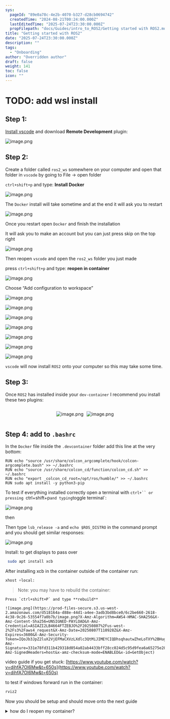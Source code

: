 ```yaml
---
sys:
  pageId: "89e0a78c-4e2b-4070-b327-d28cb0694742"
  createdTime: "2024-08-21T00:24:00.000Z"
  lastEditedTime: "2025-07-24T23:30:00.000Z"
  propFilepath: "docs/Guides/intro_to_ROS2/Getting started with ROS2.md"
title: "Getting started with ROS2"
date: "2025-07-24T23:30:00.000Z"
description: ""
tags:
  - "Onboarding"
author: "Overridden author"
draft: false
weight: 141
toc: false
icon: ""
---
```


# TODO: add wsl install

## Step 1:

[Install vscode](https://code.visualstudio.com/download) and download **Remote Development** plugin:

![image.png](https://prod-files-secure.s3.us-west-2.amazonaws.com/d518164a-d88e-44d1-a4ee-3adb3bd8bce0/efb52993-1881-4a40-b95e-6f020334f022/image.png?X-Amz-Algorithm=AWS4-HMAC-SHA256&X-Amz-Content-Sha256=UNSIGNED-PAYLOAD&X-Amz-Credential=ASIAZI2LB466W4VSIX7K%2F20250807%2Fus-west-2%2Fs3%2Faws4_request&X-Amz-Date=20250807T110922Z&X-Amz-Expires=3600&X-Amz-Security-Token=IQoJb3JpZ2luX2VjEFMaCXVzLXdlc3QtMiJGMEQCIGi9VfPIXWMkP%2Fh63NYBvxieOgldNgV5zqToCmsh0wIQAiBttdqao03evUuG2YAD6dsS5f5J9%2FktK4P74Nhq2kuSzCqIBAiM%2F%2F%2F%2F%2F%2F%2F%2F%2F%2F8BEAAaDDYzNzQyMzE4MzgwNSIMGJN8akbzee3SzoXiKtwD7oOkRikqa8LXz7wukb6GyLkNiFMZMU%2FjR8pFKJ9f8b0x6QMjHCrz2jiN%2Bx4LFdFNaVhLui3HyWMSNjjrfWSFWY1yYFoGn5Po4Ivf4VJPy3P4jYbmtdY8hkctL777skXQ67Fi6Olbc668vcOXuxN0qTiFO7H76QvP7vRu2YqBBv%2FXwBF0CIz%2FkY8yIsejxoVOLTtSXKPjUd6KXpfeS4JokwgnXil%2BB%2FlZKNa5671ocAgpatW%2Fnt11Vilyb82upyrxyW6tDQ1LM7rfKKqgQnbirMFB7XWbaA4Aq1BNjHX5EoCFHoKltEEh0apXJnLQuamWYCKJ46vTsi7%2BUsnuLDV62cL00sSL%2Fp0bTYg02s%2FC857jT6HcdcplnIF5l4nZJR6CM2XVf%2FuDObTSYcuAr%2BjRyKoJ1p%2BVqwUddZsbK3iv3KosXX5VDa3Uyxdy03jKOawJmimvyfk3h%2BrYRwb8tRYVCXk4IWD49zfCqFXq7SgjhzmR90HAkfPQIn5ORyVmWpooG2NkScgOg3Yb0zAlYiaRfZtSojEYfmsv3U1IgKLZa%2FYQfNw6rMz9AJNNM6jfj%2FVYwo9MsCtuD1z9GHAvqdy%2FAfsluHuQn9KaRDFdmm6h9nUbqcMn6%2BEyxX3%2BAIsw%2FYfSxAY6pgFZ12zkrfVCbU5DTFRkZOFiE%2BGoSOEoR8d96l1vuOFQa5TAChI0LJ0XTlIpTvxgmxarMWOpc6mdgAJJixgMIXAbpaXY1MYe%2BBo1kYD3HBMm35qTbfuhMzxWFrgn%2Ft3AFEsxkFX%2BGdgT5tOpkqST48jvHuOXm%2Bxb2jql6wGCUY8kMbu7RopAEuRVLKs5yUFqDyOKFZDTleR0JvJi5USdBePJhl5%2B%2Fkrf&X-Amz-Signature=9e210a3e35273524a73a0ad4761c6fc5816ee61d6eb8c83b47d471abc49aaf5b&X-Amz-SignedHeaders=host&x-amz-checksum-mode=ENABLED&x-id=GetObject)

## Step 2:

Create a folder called `ros2_ws` somewhere on your computer and open that folder in `vscode` by going to File → open folder 

`ctrl+shift+p` and type: **Install Docker**

![image.png](https://prod-files-secure.s3.us-west-2.amazonaws.com/d518164a-d88e-44d1-a4ee-3adb3bd8bce0/2269dc0e-1cd5-47ff-bceb-c04ad9b2eab0/image.png?X-Amz-Algorithm=AWS4-HMAC-SHA256&X-Amz-Content-Sha256=UNSIGNED-PAYLOAD&X-Amz-Credential=ASIAZI2LB466W4VSIX7K%2F20250807%2Fus-west-2%2Fs3%2Faws4_request&X-Amz-Date=20250807T110922Z&X-Amz-Expires=3600&X-Amz-Security-Token=IQoJb3JpZ2luX2VjEFMaCXVzLXdlc3QtMiJGMEQCIGi9VfPIXWMkP%2Fh63NYBvxieOgldNgV5zqToCmsh0wIQAiBttdqao03evUuG2YAD6dsS5f5J9%2FktK4P74Nhq2kuSzCqIBAiM%2F%2F%2F%2F%2F%2F%2F%2F%2F%2F8BEAAaDDYzNzQyMzE4MzgwNSIMGJN8akbzee3SzoXiKtwD7oOkRikqa8LXz7wukb6GyLkNiFMZMU%2FjR8pFKJ9f8b0x6QMjHCrz2jiN%2Bx4LFdFNaVhLui3HyWMSNjjrfWSFWY1yYFoGn5Po4Ivf4VJPy3P4jYbmtdY8hkctL777skXQ67Fi6Olbc668vcOXuxN0qTiFO7H76QvP7vRu2YqBBv%2FXwBF0CIz%2FkY8yIsejxoVOLTtSXKPjUd6KXpfeS4JokwgnXil%2BB%2FlZKNa5671ocAgpatW%2Fnt11Vilyb82upyrxyW6tDQ1LM7rfKKqgQnbirMFB7XWbaA4Aq1BNjHX5EoCFHoKltEEh0apXJnLQuamWYCKJ46vTsi7%2BUsnuLDV62cL00sSL%2Fp0bTYg02s%2FC857jT6HcdcplnIF5l4nZJR6CM2XVf%2FuDObTSYcuAr%2BjRyKoJ1p%2BVqwUddZsbK3iv3KosXX5VDa3Uyxdy03jKOawJmimvyfk3h%2BrYRwb8tRYVCXk4IWD49zfCqFXq7SgjhzmR90HAkfPQIn5ORyVmWpooG2NkScgOg3Yb0zAlYiaRfZtSojEYfmsv3U1IgKLZa%2FYQfNw6rMz9AJNNM6jfj%2FVYwo9MsCtuD1z9GHAvqdy%2FAfsluHuQn9KaRDFdmm6h9nUbqcMn6%2BEyxX3%2BAIsw%2FYfSxAY6pgFZ12zkrfVCbU5DTFRkZOFiE%2BGoSOEoR8d96l1vuOFQa5TAChI0LJ0XTlIpTvxgmxarMWOpc6mdgAJJixgMIXAbpaXY1MYe%2BBo1kYD3HBMm35qTbfuhMzxWFrgn%2Ft3AFEsxkFX%2BGdgT5tOpkqST48jvHuOXm%2Bxb2jql6wGCUY8kMbu7RopAEuRVLKs5yUFqDyOKFZDTleR0JvJi5USdBePJhl5%2B%2Fkrf&X-Amz-Signature=af3a4be0a037194cec1f6321bd4fff2da61ca6bf32c16439e6057a9a1e8183f5&X-Amz-SignedHeaders=host&x-amz-checksum-mode=ENABLED&x-id=GetObject)

The `Docker` install will take sometime and at the end it will ask you to restart

![image.png](https://prod-files-secure.s3.us-west-2.amazonaws.com/d518164a-d88e-44d1-a4ee-3adb3bd8bce0/ed233f78-be33-4b1f-b89c-9c346c0e961e/image.png?X-Amz-Algorithm=AWS4-HMAC-SHA256&X-Amz-Content-Sha256=UNSIGNED-PAYLOAD&X-Amz-Credential=ASIAZI2LB466W4VSIX7K%2F20250807%2Fus-west-2%2Fs3%2Faws4_request&X-Amz-Date=20250807T110922Z&X-Amz-Expires=3600&X-Amz-Security-Token=IQoJb3JpZ2luX2VjEFMaCXVzLXdlc3QtMiJGMEQCIGi9VfPIXWMkP%2Fh63NYBvxieOgldNgV5zqToCmsh0wIQAiBttdqao03evUuG2YAD6dsS5f5J9%2FktK4P74Nhq2kuSzCqIBAiM%2F%2F%2F%2F%2F%2F%2F%2F%2F%2F8BEAAaDDYzNzQyMzE4MzgwNSIMGJN8akbzee3SzoXiKtwD7oOkRikqa8LXz7wukb6GyLkNiFMZMU%2FjR8pFKJ9f8b0x6QMjHCrz2jiN%2Bx4LFdFNaVhLui3HyWMSNjjrfWSFWY1yYFoGn5Po4Ivf4VJPy3P4jYbmtdY8hkctL777skXQ67Fi6Olbc668vcOXuxN0qTiFO7H76QvP7vRu2YqBBv%2FXwBF0CIz%2FkY8yIsejxoVOLTtSXKPjUd6KXpfeS4JokwgnXil%2BB%2FlZKNa5671ocAgpatW%2Fnt11Vilyb82upyrxyW6tDQ1LM7rfKKqgQnbirMFB7XWbaA4Aq1BNjHX5EoCFHoKltEEh0apXJnLQuamWYCKJ46vTsi7%2BUsnuLDV62cL00sSL%2Fp0bTYg02s%2FC857jT6HcdcplnIF5l4nZJR6CM2XVf%2FuDObTSYcuAr%2BjRyKoJ1p%2BVqwUddZsbK3iv3KosXX5VDa3Uyxdy03jKOawJmimvyfk3h%2BrYRwb8tRYVCXk4IWD49zfCqFXq7SgjhzmR90HAkfPQIn5ORyVmWpooG2NkScgOg3Yb0zAlYiaRfZtSojEYfmsv3U1IgKLZa%2FYQfNw6rMz9AJNNM6jfj%2FVYwo9MsCtuD1z9GHAvqdy%2FAfsluHuQn9KaRDFdmm6h9nUbqcMn6%2BEyxX3%2BAIsw%2FYfSxAY6pgFZ12zkrfVCbU5DTFRkZOFiE%2BGoSOEoR8d96l1vuOFQa5TAChI0LJ0XTlIpTvxgmxarMWOpc6mdgAJJixgMIXAbpaXY1MYe%2BBo1kYD3HBMm35qTbfuhMzxWFrgn%2Ft3AFEsxkFX%2BGdgT5tOpkqST48jvHuOXm%2Bxb2jql6wGCUY8kMbu7RopAEuRVLKs5yUFqDyOKFZDTleR0JvJi5USdBePJhl5%2B%2Fkrf&X-Amz-Signature=caeb0781ceed10ca5f2d669f3667dfdb2427e308c28cea714be30a4e0f4c0d68&X-Amz-SignedHeaders=host&x-amz-checksum-mode=ENABLED&x-id=GetObject)

Once you restart open `Docker` and finish the installation

It will ask you to make an account but you can just press skip on the top right

![image.png](https://prod-files-secure.s3.us-west-2.amazonaws.com/d518164a-d88e-44d1-a4ee-3adb3bd8bce0/21010ad9-1659-4fd9-9f59-9932a09b2a3d/image.png?X-Amz-Algorithm=AWS4-HMAC-SHA256&X-Amz-Content-Sha256=UNSIGNED-PAYLOAD&X-Amz-Credential=ASIAZI2LB466W4VSIX7K%2F20250807%2Fus-west-2%2Fs3%2Faws4_request&X-Amz-Date=20250807T110922Z&X-Amz-Expires=3600&X-Amz-Security-Token=IQoJb3JpZ2luX2VjEFMaCXVzLXdlc3QtMiJGMEQCIGi9VfPIXWMkP%2Fh63NYBvxieOgldNgV5zqToCmsh0wIQAiBttdqao03evUuG2YAD6dsS5f5J9%2FktK4P74Nhq2kuSzCqIBAiM%2F%2F%2F%2F%2F%2F%2F%2F%2F%2F8BEAAaDDYzNzQyMzE4MzgwNSIMGJN8akbzee3SzoXiKtwD7oOkRikqa8LXz7wukb6GyLkNiFMZMU%2FjR8pFKJ9f8b0x6QMjHCrz2jiN%2Bx4LFdFNaVhLui3HyWMSNjjrfWSFWY1yYFoGn5Po4Ivf4VJPy3P4jYbmtdY8hkctL777skXQ67Fi6Olbc668vcOXuxN0qTiFO7H76QvP7vRu2YqBBv%2FXwBF0CIz%2FkY8yIsejxoVOLTtSXKPjUd6KXpfeS4JokwgnXil%2BB%2FlZKNa5671ocAgpatW%2Fnt11Vilyb82upyrxyW6tDQ1LM7rfKKqgQnbirMFB7XWbaA4Aq1BNjHX5EoCFHoKltEEh0apXJnLQuamWYCKJ46vTsi7%2BUsnuLDV62cL00sSL%2Fp0bTYg02s%2FC857jT6HcdcplnIF5l4nZJR6CM2XVf%2FuDObTSYcuAr%2BjRyKoJ1p%2BVqwUddZsbK3iv3KosXX5VDa3Uyxdy03jKOawJmimvyfk3h%2BrYRwb8tRYVCXk4IWD49zfCqFXq7SgjhzmR90HAkfPQIn5ORyVmWpooG2NkScgOg3Yb0zAlYiaRfZtSojEYfmsv3U1IgKLZa%2FYQfNw6rMz9AJNNM6jfj%2FVYwo9MsCtuD1z9GHAvqdy%2FAfsluHuQn9KaRDFdmm6h9nUbqcMn6%2BEyxX3%2BAIsw%2FYfSxAY6pgFZ12zkrfVCbU5DTFRkZOFiE%2BGoSOEoR8d96l1vuOFQa5TAChI0LJ0XTlIpTvxgmxarMWOpc6mdgAJJixgMIXAbpaXY1MYe%2BBo1kYD3HBMm35qTbfuhMzxWFrgn%2Ft3AFEsxkFX%2BGdgT5tOpkqST48jvHuOXm%2Bxb2jql6wGCUY8kMbu7RopAEuRVLKs5yUFqDyOKFZDTleR0JvJi5USdBePJhl5%2B%2Fkrf&X-Amz-Signature=bc9797f200cab8c60a27eb83744ad5c70cacf94898267641860520323035b154&X-Amz-SignedHeaders=host&x-amz-checksum-mode=ENABLED&x-id=GetObject)

Then reopen `vscode` and open the `ros2_ws` folder you just made

press `ctrl+shift+p` and type: **reopen in container**

![image.png](https://prod-files-secure.s3.us-west-2.amazonaws.com/d518164a-d88e-44d1-a4ee-3adb3bd8bce0/4e93b8c2-41ad-488c-8095-c74205196118/image.png?X-Amz-Algorithm=AWS4-HMAC-SHA256&X-Amz-Content-Sha256=UNSIGNED-PAYLOAD&X-Amz-Credential=ASIAZI2LB466W4VSIX7K%2F20250807%2Fus-west-2%2Fs3%2Faws4_request&X-Amz-Date=20250807T110922Z&X-Amz-Expires=3600&X-Amz-Security-Token=IQoJb3JpZ2luX2VjEFMaCXVzLXdlc3QtMiJGMEQCIGi9VfPIXWMkP%2Fh63NYBvxieOgldNgV5zqToCmsh0wIQAiBttdqao03evUuG2YAD6dsS5f5J9%2FktK4P74Nhq2kuSzCqIBAiM%2F%2F%2F%2F%2F%2F%2F%2F%2F%2F8BEAAaDDYzNzQyMzE4MzgwNSIMGJN8akbzee3SzoXiKtwD7oOkRikqa8LXz7wukb6GyLkNiFMZMU%2FjR8pFKJ9f8b0x6QMjHCrz2jiN%2Bx4LFdFNaVhLui3HyWMSNjjrfWSFWY1yYFoGn5Po4Ivf4VJPy3P4jYbmtdY8hkctL777skXQ67Fi6Olbc668vcOXuxN0qTiFO7H76QvP7vRu2YqBBv%2FXwBF0CIz%2FkY8yIsejxoVOLTtSXKPjUd6KXpfeS4JokwgnXil%2BB%2FlZKNa5671ocAgpatW%2Fnt11Vilyb82upyrxyW6tDQ1LM7rfKKqgQnbirMFB7XWbaA4Aq1BNjHX5EoCFHoKltEEh0apXJnLQuamWYCKJ46vTsi7%2BUsnuLDV62cL00sSL%2Fp0bTYg02s%2FC857jT6HcdcplnIF5l4nZJR6CM2XVf%2FuDObTSYcuAr%2BjRyKoJ1p%2BVqwUddZsbK3iv3KosXX5VDa3Uyxdy03jKOawJmimvyfk3h%2BrYRwb8tRYVCXk4IWD49zfCqFXq7SgjhzmR90HAkfPQIn5ORyVmWpooG2NkScgOg3Yb0zAlYiaRfZtSojEYfmsv3U1IgKLZa%2FYQfNw6rMz9AJNNM6jfj%2FVYwo9MsCtuD1z9GHAvqdy%2FAfsluHuQn9KaRDFdmm6h9nUbqcMn6%2BEyxX3%2BAIsw%2FYfSxAY6pgFZ12zkrfVCbU5DTFRkZOFiE%2BGoSOEoR8d96l1vuOFQa5TAChI0LJ0XTlIpTvxgmxarMWOpc6mdgAJJixgMIXAbpaXY1MYe%2BBo1kYD3HBMm35qTbfuhMzxWFrgn%2Ft3AFEsxkFX%2BGdgT5tOpkqST48jvHuOXm%2Bxb2jql6wGCUY8kMbu7RopAEuRVLKs5yUFqDyOKFZDTleR0JvJi5USdBePJhl5%2B%2Fkrf&X-Amz-Signature=f34c364f1926d96a46f425bf9aeee6f4133d95abb2ec27572c0bcdb245d81c88&X-Amz-SignedHeaders=host&x-amz-checksum-mode=ENABLED&x-id=GetObject)

Choose “Add configuration to workspace”

![image.png](https://prod-files-secure.s3.us-west-2.amazonaws.com/d518164a-d88e-44d1-a4ee-3adb3bd8bce0/9560b282-5060-4989-ba37-97e7b2c22476/image.png?X-Amz-Algorithm=AWS4-HMAC-SHA256&X-Amz-Content-Sha256=UNSIGNED-PAYLOAD&X-Amz-Credential=ASIAZI2LB466W4VSIX7K%2F20250807%2Fus-west-2%2Fs3%2Faws4_request&X-Amz-Date=20250807T110922Z&X-Amz-Expires=3600&X-Amz-Security-Token=IQoJb3JpZ2luX2VjEFMaCXVzLXdlc3QtMiJGMEQCIGi9VfPIXWMkP%2Fh63NYBvxieOgldNgV5zqToCmsh0wIQAiBttdqao03evUuG2YAD6dsS5f5J9%2FktK4P74Nhq2kuSzCqIBAiM%2F%2F%2F%2F%2F%2F%2F%2F%2F%2F8BEAAaDDYzNzQyMzE4MzgwNSIMGJN8akbzee3SzoXiKtwD7oOkRikqa8LXz7wukb6GyLkNiFMZMU%2FjR8pFKJ9f8b0x6QMjHCrz2jiN%2Bx4LFdFNaVhLui3HyWMSNjjrfWSFWY1yYFoGn5Po4Ivf4VJPy3P4jYbmtdY8hkctL777skXQ67Fi6Olbc668vcOXuxN0qTiFO7H76QvP7vRu2YqBBv%2FXwBF0CIz%2FkY8yIsejxoVOLTtSXKPjUd6KXpfeS4JokwgnXil%2BB%2FlZKNa5671ocAgpatW%2Fnt11Vilyb82upyrxyW6tDQ1LM7rfKKqgQnbirMFB7XWbaA4Aq1BNjHX5EoCFHoKltEEh0apXJnLQuamWYCKJ46vTsi7%2BUsnuLDV62cL00sSL%2Fp0bTYg02s%2FC857jT6HcdcplnIF5l4nZJR6CM2XVf%2FuDObTSYcuAr%2BjRyKoJ1p%2BVqwUddZsbK3iv3KosXX5VDa3Uyxdy03jKOawJmimvyfk3h%2BrYRwb8tRYVCXk4IWD49zfCqFXq7SgjhzmR90HAkfPQIn5ORyVmWpooG2NkScgOg3Yb0zAlYiaRfZtSojEYfmsv3U1IgKLZa%2FYQfNw6rMz9AJNNM6jfj%2FVYwo9MsCtuD1z9GHAvqdy%2FAfsluHuQn9KaRDFdmm6h9nUbqcMn6%2BEyxX3%2BAIsw%2FYfSxAY6pgFZ12zkrfVCbU5DTFRkZOFiE%2BGoSOEoR8d96l1vuOFQa5TAChI0LJ0XTlIpTvxgmxarMWOpc6mdgAJJixgMIXAbpaXY1MYe%2BBo1kYD3HBMm35qTbfuhMzxWFrgn%2Ft3AFEsxkFX%2BGdgT5tOpkqST48jvHuOXm%2Bxb2jql6wGCUY8kMbu7RopAEuRVLKs5yUFqDyOKFZDTleR0JvJi5USdBePJhl5%2B%2Fkrf&X-Amz-Signature=986bc8a7fbc23e8b9dd94e789593b2c352ba1c2527908c0545161fe9999b7355&X-Amz-SignedHeaders=host&x-amz-checksum-mode=ENABLED&x-id=GetObject)

![image.png](https://prod-files-secure.s3.us-west-2.amazonaws.com/d518164a-d88e-44d1-a4ee-3adb3bd8bce0/2ee63f81-886b-48e8-a553-dc6e5eac99e4/image.png?X-Amz-Algorithm=AWS4-HMAC-SHA256&X-Amz-Content-Sha256=UNSIGNED-PAYLOAD&X-Amz-Credential=ASIAZI2LB466W4VSIX7K%2F20250807%2Fus-west-2%2Fs3%2Faws4_request&X-Amz-Date=20250807T110922Z&X-Amz-Expires=3600&X-Amz-Security-Token=IQoJb3JpZ2luX2VjEFMaCXVzLXdlc3QtMiJGMEQCIGi9VfPIXWMkP%2Fh63NYBvxieOgldNgV5zqToCmsh0wIQAiBttdqao03evUuG2YAD6dsS5f5J9%2FktK4P74Nhq2kuSzCqIBAiM%2F%2F%2F%2F%2F%2F%2F%2F%2F%2F8BEAAaDDYzNzQyMzE4MzgwNSIMGJN8akbzee3SzoXiKtwD7oOkRikqa8LXz7wukb6GyLkNiFMZMU%2FjR8pFKJ9f8b0x6QMjHCrz2jiN%2Bx4LFdFNaVhLui3HyWMSNjjrfWSFWY1yYFoGn5Po4Ivf4VJPy3P4jYbmtdY8hkctL777skXQ67Fi6Olbc668vcOXuxN0qTiFO7H76QvP7vRu2YqBBv%2FXwBF0CIz%2FkY8yIsejxoVOLTtSXKPjUd6KXpfeS4JokwgnXil%2BB%2FlZKNa5671ocAgpatW%2Fnt11Vilyb82upyrxyW6tDQ1LM7rfKKqgQnbirMFB7XWbaA4Aq1BNjHX5EoCFHoKltEEh0apXJnLQuamWYCKJ46vTsi7%2BUsnuLDV62cL00sSL%2Fp0bTYg02s%2FC857jT6HcdcplnIF5l4nZJR6CM2XVf%2FuDObTSYcuAr%2BjRyKoJ1p%2BVqwUddZsbK3iv3KosXX5VDa3Uyxdy03jKOawJmimvyfk3h%2BrYRwb8tRYVCXk4IWD49zfCqFXq7SgjhzmR90HAkfPQIn5ORyVmWpooG2NkScgOg3Yb0zAlYiaRfZtSojEYfmsv3U1IgKLZa%2FYQfNw6rMz9AJNNM6jfj%2FVYwo9MsCtuD1z9GHAvqdy%2FAfsluHuQn9KaRDFdmm6h9nUbqcMn6%2BEyxX3%2BAIsw%2FYfSxAY6pgFZ12zkrfVCbU5DTFRkZOFiE%2BGoSOEoR8d96l1vuOFQa5TAChI0LJ0XTlIpTvxgmxarMWOpc6mdgAJJixgMIXAbpaXY1MYe%2BBo1kYD3HBMm35qTbfuhMzxWFrgn%2Ft3AFEsxkFX%2BGdgT5tOpkqST48jvHuOXm%2Bxb2jql6wGCUY8kMbu7RopAEuRVLKs5yUFqDyOKFZDTleR0JvJi5USdBePJhl5%2B%2Fkrf&X-Amz-Signature=43b3328e3c57b539acf163d11f227be8b7b050c013b8e24a7e4eb206bf4f5e4e&X-Amz-SignedHeaders=host&x-amz-checksum-mode=ENABLED&x-id=GetObject)

![image.png](https://prod-files-secure.s3.us-west-2.amazonaws.com/d518164a-d88e-44d1-a4ee-3adb3bd8bce0/e0fd626c-c8b6-4b2c-95d1-fa4c26514504/image.png?X-Amz-Algorithm=AWS4-HMAC-SHA256&X-Amz-Content-Sha256=UNSIGNED-PAYLOAD&X-Amz-Credential=ASIAZI2LB466W4VSIX7K%2F20250807%2Fus-west-2%2Fs3%2Faws4_request&X-Amz-Date=20250807T110922Z&X-Amz-Expires=3600&X-Amz-Security-Token=IQoJb3JpZ2luX2VjEFMaCXVzLXdlc3QtMiJGMEQCIGi9VfPIXWMkP%2Fh63NYBvxieOgldNgV5zqToCmsh0wIQAiBttdqao03evUuG2YAD6dsS5f5J9%2FktK4P74Nhq2kuSzCqIBAiM%2F%2F%2F%2F%2F%2F%2F%2F%2F%2F8BEAAaDDYzNzQyMzE4MzgwNSIMGJN8akbzee3SzoXiKtwD7oOkRikqa8LXz7wukb6GyLkNiFMZMU%2FjR8pFKJ9f8b0x6QMjHCrz2jiN%2Bx4LFdFNaVhLui3HyWMSNjjrfWSFWY1yYFoGn5Po4Ivf4VJPy3P4jYbmtdY8hkctL777skXQ67Fi6Olbc668vcOXuxN0qTiFO7H76QvP7vRu2YqBBv%2FXwBF0CIz%2FkY8yIsejxoVOLTtSXKPjUd6KXpfeS4JokwgnXil%2BB%2FlZKNa5671ocAgpatW%2Fnt11Vilyb82upyrxyW6tDQ1LM7rfKKqgQnbirMFB7XWbaA4Aq1BNjHX5EoCFHoKltEEh0apXJnLQuamWYCKJ46vTsi7%2BUsnuLDV62cL00sSL%2Fp0bTYg02s%2FC857jT6HcdcplnIF5l4nZJR6CM2XVf%2FuDObTSYcuAr%2BjRyKoJ1p%2BVqwUddZsbK3iv3KosXX5VDa3Uyxdy03jKOawJmimvyfk3h%2BrYRwb8tRYVCXk4IWD49zfCqFXq7SgjhzmR90HAkfPQIn5ORyVmWpooG2NkScgOg3Yb0zAlYiaRfZtSojEYfmsv3U1IgKLZa%2FYQfNw6rMz9AJNNM6jfj%2FVYwo9MsCtuD1z9GHAvqdy%2FAfsluHuQn9KaRDFdmm6h9nUbqcMn6%2BEyxX3%2BAIsw%2FYfSxAY6pgFZ12zkrfVCbU5DTFRkZOFiE%2BGoSOEoR8d96l1vuOFQa5TAChI0LJ0XTlIpTvxgmxarMWOpc6mdgAJJixgMIXAbpaXY1MYe%2BBo1kYD3HBMm35qTbfuhMzxWFrgn%2Ft3AFEsxkFX%2BGdgT5tOpkqST48jvHuOXm%2Bxb2jql6wGCUY8kMbu7RopAEuRVLKs5yUFqDyOKFZDTleR0JvJi5USdBePJhl5%2B%2Fkrf&X-Amz-Signature=5c3ed59e88d41468076a66c41091eae5886b3b3d358c3f83eb5eb08e6609943a&X-Amz-SignedHeaders=host&x-amz-checksum-mode=ENABLED&x-id=GetObject)

![image.png](https://prod-files-secure.s3.us-west-2.amazonaws.com/d518164a-d88e-44d1-a4ee-3adb3bd8bce0/a2e13f50-d2ab-4719-a4c2-7ced634bfc9d/image.png?X-Amz-Algorithm=AWS4-HMAC-SHA256&X-Amz-Content-Sha256=UNSIGNED-PAYLOAD&X-Amz-Credential=ASIAZI2LB466W4VSIX7K%2F20250807%2Fus-west-2%2Fs3%2Faws4_request&X-Amz-Date=20250807T110922Z&X-Amz-Expires=3600&X-Amz-Security-Token=IQoJb3JpZ2luX2VjEFMaCXVzLXdlc3QtMiJGMEQCIGi9VfPIXWMkP%2Fh63NYBvxieOgldNgV5zqToCmsh0wIQAiBttdqao03evUuG2YAD6dsS5f5J9%2FktK4P74Nhq2kuSzCqIBAiM%2F%2F%2F%2F%2F%2F%2F%2F%2F%2F8BEAAaDDYzNzQyMzE4MzgwNSIMGJN8akbzee3SzoXiKtwD7oOkRikqa8LXz7wukb6GyLkNiFMZMU%2FjR8pFKJ9f8b0x6QMjHCrz2jiN%2Bx4LFdFNaVhLui3HyWMSNjjrfWSFWY1yYFoGn5Po4Ivf4VJPy3P4jYbmtdY8hkctL777skXQ67Fi6Olbc668vcOXuxN0qTiFO7H76QvP7vRu2YqBBv%2FXwBF0CIz%2FkY8yIsejxoVOLTtSXKPjUd6KXpfeS4JokwgnXil%2BB%2FlZKNa5671ocAgpatW%2Fnt11Vilyb82upyrxyW6tDQ1LM7rfKKqgQnbirMFB7XWbaA4Aq1BNjHX5EoCFHoKltEEh0apXJnLQuamWYCKJ46vTsi7%2BUsnuLDV62cL00sSL%2Fp0bTYg02s%2FC857jT6HcdcplnIF5l4nZJR6CM2XVf%2FuDObTSYcuAr%2BjRyKoJ1p%2BVqwUddZsbK3iv3KosXX5VDa3Uyxdy03jKOawJmimvyfk3h%2BrYRwb8tRYVCXk4IWD49zfCqFXq7SgjhzmR90HAkfPQIn5ORyVmWpooG2NkScgOg3Yb0zAlYiaRfZtSojEYfmsv3U1IgKLZa%2FYQfNw6rMz9AJNNM6jfj%2FVYwo9MsCtuD1z9GHAvqdy%2FAfsluHuQn9KaRDFdmm6h9nUbqcMn6%2BEyxX3%2BAIsw%2FYfSxAY6pgFZ12zkrfVCbU5DTFRkZOFiE%2BGoSOEoR8d96l1vuOFQa5TAChI0LJ0XTlIpTvxgmxarMWOpc6mdgAJJixgMIXAbpaXY1MYe%2BBo1kYD3HBMm35qTbfuhMzxWFrgn%2Ft3AFEsxkFX%2BGdgT5tOpkqST48jvHuOXm%2Bxb2jql6wGCUY8kMbu7RopAEuRVLKs5yUFqDyOKFZDTleR0JvJi5USdBePJhl5%2B%2Fkrf&X-Amz-Signature=938852c0d48c190b8fe5ffbdea62384214f4d38f955045874d70c492f1f4708d&X-Amz-SignedHeaders=host&x-amz-checksum-mode=ENABLED&x-id=GetObject)

![image.png](https://prod-files-secure.s3.us-west-2.amazonaws.com/d518164a-d88e-44d1-a4ee-3adb3bd8bce0/6cc478ad-aaba-4bf7-9fcc-403277ab896c/image.png?X-Amz-Algorithm=AWS4-HMAC-SHA256&X-Amz-Content-Sha256=UNSIGNED-PAYLOAD&X-Amz-Credential=ASIAZI2LB466W4VSIX7K%2F20250807%2Fus-west-2%2Fs3%2Faws4_request&X-Amz-Date=20250807T110922Z&X-Amz-Expires=3600&X-Amz-Security-Token=IQoJb3JpZ2luX2VjEFMaCXVzLXdlc3QtMiJGMEQCIGi9VfPIXWMkP%2Fh63NYBvxieOgldNgV5zqToCmsh0wIQAiBttdqao03evUuG2YAD6dsS5f5J9%2FktK4P74Nhq2kuSzCqIBAiM%2F%2F%2F%2F%2F%2F%2F%2F%2F%2F8BEAAaDDYzNzQyMzE4MzgwNSIMGJN8akbzee3SzoXiKtwD7oOkRikqa8LXz7wukb6GyLkNiFMZMU%2FjR8pFKJ9f8b0x6QMjHCrz2jiN%2Bx4LFdFNaVhLui3HyWMSNjjrfWSFWY1yYFoGn5Po4Ivf4VJPy3P4jYbmtdY8hkctL777skXQ67Fi6Olbc668vcOXuxN0qTiFO7H76QvP7vRu2YqBBv%2FXwBF0CIz%2FkY8yIsejxoVOLTtSXKPjUd6KXpfeS4JokwgnXil%2BB%2FlZKNa5671ocAgpatW%2Fnt11Vilyb82upyrxyW6tDQ1LM7rfKKqgQnbirMFB7XWbaA4Aq1BNjHX5EoCFHoKltEEh0apXJnLQuamWYCKJ46vTsi7%2BUsnuLDV62cL00sSL%2Fp0bTYg02s%2FC857jT6HcdcplnIF5l4nZJR6CM2XVf%2FuDObTSYcuAr%2BjRyKoJ1p%2BVqwUddZsbK3iv3KosXX5VDa3Uyxdy03jKOawJmimvyfk3h%2BrYRwb8tRYVCXk4IWD49zfCqFXq7SgjhzmR90HAkfPQIn5ORyVmWpooG2NkScgOg3Yb0zAlYiaRfZtSojEYfmsv3U1IgKLZa%2FYQfNw6rMz9AJNNM6jfj%2FVYwo9MsCtuD1z9GHAvqdy%2FAfsluHuQn9KaRDFdmm6h9nUbqcMn6%2BEyxX3%2BAIsw%2FYfSxAY6pgFZ12zkrfVCbU5DTFRkZOFiE%2BGoSOEoR8d96l1vuOFQa5TAChI0LJ0XTlIpTvxgmxarMWOpc6mdgAJJixgMIXAbpaXY1MYe%2BBo1kYD3HBMm35qTbfuhMzxWFrgn%2Ft3AFEsxkFX%2BGdgT5tOpkqST48jvHuOXm%2Bxb2jql6wGCUY8kMbu7RopAEuRVLKs5yUFqDyOKFZDTleR0JvJi5USdBePJhl5%2B%2Fkrf&X-Amz-Signature=2ed534660bd6effcc41e5d18b7c556709e2f96c994772983bc3cec9a796ebb7c&X-Amz-SignedHeaders=host&x-amz-checksum-mode=ENABLED&x-id=GetObject)

![image.png](https://prod-files-secure.s3.us-west-2.amazonaws.com/d518164a-d88e-44d1-a4ee-3adb3bd8bce0/53255b28-f75e-430f-b9e3-c0ac8577e42b/image.png?X-Amz-Algorithm=AWS4-HMAC-SHA256&X-Amz-Content-Sha256=UNSIGNED-PAYLOAD&X-Amz-Credential=ASIAZI2LB466W4VSIX7K%2F20250807%2Fus-west-2%2Fs3%2Faws4_request&X-Amz-Date=20250807T110922Z&X-Amz-Expires=3600&X-Amz-Security-Token=IQoJb3JpZ2luX2VjEFMaCXVzLXdlc3QtMiJGMEQCIGi9VfPIXWMkP%2Fh63NYBvxieOgldNgV5zqToCmsh0wIQAiBttdqao03evUuG2YAD6dsS5f5J9%2FktK4P74Nhq2kuSzCqIBAiM%2F%2F%2F%2F%2F%2F%2F%2F%2F%2F8BEAAaDDYzNzQyMzE4MzgwNSIMGJN8akbzee3SzoXiKtwD7oOkRikqa8LXz7wukb6GyLkNiFMZMU%2FjR8pFKJ9f8b0x6QMjHCrz2jiN%2Bx4LFdFNaVhLui3HyWMSNjjrfWSFWY1yYFoGn5Po4Ivf4VJPy3P4jYbmtdY8hkctL777skXQ67Fi6Olbc668vcOXuxN0qTiFO7H76QvP7vRu2YqBBv%2FXwBF0CIz%2FkY8yIsejxoVOLTtSXKPjUd6KXpfeS4JokwgnXil%2BB%2FlZKNa5671ocAgpatW%2Fnt11Vilyb82upyrxyW6tDQ1LM7rfKKqgQnbirMFB7XWbaA4Aq1BNjHX5EoCFHoKltEEh0apXJnLQuamWYCKJ46vTsi7%2BUsnuLDV62cL00sSL%2Fp0bTYg02s%2FC857jT6HcdcplnIF5l4nZJR6CM2XVf%2FuDObTSYcuAr%2BjRyKoJ1p%2BVqwUddZsbK3iv3KosXX5VDa3Uyxdy03jKOawJmimvyfk3h%2BrYRwb8tRYVCXk4IWD49zfCqFXq7SgjhzmR90HAkfPQIn5ORyVmWpooG2NkScgOg3Yb0zAlYiaRfZtSojEYfmsv3U1IgKLZa%2FYQfNw6rMz9AJNNM6jfj%2FVYwo9MsCtuD1z9GHAvqdy%2FAfsluHuQn9KaRDFdmm6h9nUbqcMn6%2BEyxX3%2BAIsw%2FYfSxAY6pgFZ12zkrfVCbU5DTFRkZOFiE%2BGoSOEoR8d96l1vuOFQa5TAChI0LJ0XTlIpTvxgmxarMWOpc6mdgAJJixgMIXAbpaXY1MYe%2BBo1kYD3HBMm35qTbfuhMzxWFrgn%2Ft3AFEsxkFX%2BGdgT5tOpkqST48jvHuOXm%2Bxb2jql6wGCUY8kMbu7RopAEuRVLKs5yUFqDyOKFZDTleR0JvJi5USdBePJhl5%2B%2Fkrf&X-Amz-Signature=23ab6eb2109639c30265d27b557b91d617b773e71007331243ebed856c097c3a&X-Amz-SignedHeaders=host&x-amz-checksum-mode=ENABLED&x-id=GetObject)

![image.png](https://prod-files-secure.s3.us-west-2.amazonaws.com/d518164a-d88e-44d1-a4ee-3adb3bd8bce0/7c562767-5af9-4ffb-97d1-327bcdf4ee00/image.png?X-Amz-Algorithm=AWS4-HMAC-SHA256&X-Amz-Content-Sha256=UNSIGNED-PAYLOAD&X-Amz-Credential=ASIAZI2LB466W4VSIX7K%2F20250807%2Fus-west-2%2Fs3%2Faws4_request&X-Amz-Date=20250807T110922Z&X-Amz-Expires=3600&X-Amz-Security-Token=IQoJb3JpZ2luX2VjEFMaCXVzLXdlc3QtMiJGMEQCIGi9VfPIXWMkP%2Fh63NYBvxieOgldNgV5zqToCmsh0wIQAiBttdqao03evUuG2YAD6dsS5f5J9%2FktK4P74Nhq2kuSzCqIBAiM%2F%2F%2F%2F%2F%2F%2F%2F%2F%2F8BEAAaDDYzNzQyMzE4MzgwNSIMGJN8akbzee3SzoXiKtwD7oOkRikqa8LXz7wukb6GyLkNiFMZMU%2FjR8pFKJ9f8b0x6QMjHCrz2jiN%2Bx4LFdFNaVhLui3HyWMSNjjrfWSFWY1yYFoGn5Po4Ivf4VJPy3P4jYbmtdY8hkctL777skXQ67Fi6Olbc668vcOXuxN0qTiFO7H76QvP7vRu2YqBBv%2FXwBF0CIz%2FkY8yIsejxoVOLTtSXKPjUd6KXpfeS4JokwgnXil%2BB%2FlZKNa5671ocAgpatW%2Fnt11Vilyb82upyrxyW6tDQ1LM7rfKKqgQnbirMFB7XWbaA4Aq1BNjHX5EoCFHoKltEEh0apXJnLQuamWYCKJ46vTsi7%2BUsnuLDV62cL00sSL%2Fp0bTYg02s%2FC857jT6HcdcplnIF5l4nZJR6CM2XVf%2FuDObTSYcuAr%2BjRyKoJ1p%2BVqwUddZsbK3iv3KosXX5VDa3Uyxdy03jKOawJmimvyfk3h%2BrYRwb8tRYVCXk4IWD49zfCqFXq7SgjhzmR90HAkfPQIn5ORyVmWpooG2NkScgOg3Yb0zAlYiaRfZtSojEYfmsv3U1IgKLZa%2FYQfNw6rMz9AJNNM6jfj%2FVYwo9MsCtuD1z9GHAvqdy%2FAfsluHuQn9KaRDFdmm6h9nUbqcMn6%2BEyxX3%2BAIsw%2FYfSxAY6pgFZ12zkrfVCbU5DTFRkZOFiE%2BGoSOEoR8d96l1vuOFQa5TAChI0LJ0XTlIpTvxgmxarMWOpc6mdgAJJixgMIXAbpaXY1MYe%2BBo1kYD3HBMm35qTbfuhMzxWFrgn%2Ft3AFEsxkFX%2BGdgT5tOpkqST48jvHuOXm%2Bxb2jql6wGCUY8kMbu7RopAEuRVLKs5yUFqDyOKFZDTleR0JvJi5USdBePJhl5%2B%2Fkrf&X-Amz-Signature=25989ffca595b5cc9c66a8e65889475ddf36a8d8226d60e4c95a19315d19bdc6&X-Amz-SignedHeaders=host&x-amz-checksum-mode=ENABLED&x-id=GetObject)

`vscode` will now install `ROS2` onto your computer so this may take some time.

## Step 3:

Once `ROS2` has installed inside your `dev-container` I recommend you install these two plugins:

<div style="display: flex;flex-direction: row; column-gap:10px; max-width: 630px;justify-content: center;">
<div>

![image.png](https://prod-files-secure.s3.us-west-2.amazonaws.com/d518164a-d88e-44d1-a4ee-3adb3bd8bce0/3fc3d550-5a54-4ba1-ba6b-faa01cdb7369/image.png?X-Amz-Algorithm=AWS4-HMAC-SHA256&X-Amz-Content-Sha256=UNSIGNED-PAYLOAD&X-Amz-Credential=ASIAZI2LB466VMCQUA55%2F20250807%2Fus-west-2%2Fs3%2Faws4_request&X-Amz-Date=20250807T110926Z&X-Amz-Expires=3600&X-Amz-Security-Token=IQoJb3JpZ2luX2VjEFMaCXVzLXdlc3QtMiJHMEUCIQDDLpvXV9HG25lNm%2Far0nXQMjk9eW7l0UzSM3g5UeQ1dwIgDTYog%2FM9FuLfvnEMF1nG1p2NHn%2BwWtM%2FmP%2F3EhKWPmcqiAQIjP%2F%2F%2F%2F%2F%2F%2F%2F%2F%2FARAAGgw2Mzc0MjMxODM4MDUiDAP4%2FGCUl5xUb8%2BiVircA%2BVFoqB2d2JRTepTeJwthLSREWAQSHMSeLPG2bAvTkul4%2BUuB2SH7sXXvTQMWQTOb6iM2jgpBZtyZAXfSEA3Sp3UZjeq7STc1oWHagKiwWQtqMM24LU1Gk0NOe94k6Ow1ktF5ED%2BtsKT3eaFMh3J%2Fp%2F%2BY4BDERi7LIpxy1dqU3ifj06GHnVO13qv3OmmzrsbNtxXmsnFSXWZzVhkSe6bUtfNCqOU11AAXlC%2FcIcppWktC8QJAOQclHcSmPd9dCpzkGqUfObTqKStSfxoCPn4BvUgEE7D4XEe7XJyv5y%2FfaFAnhJJUOpEUClGYSnyeCABILTGkDMCA4g9WhiV5lY%2Bg58w7DThICluyY0%2FQ%2FQwtoMr7cahe5ZdHTOfU4pgGLN4Wlx5wqLF%2BMIeiOHLVcKFYIbuDns5QGr3ZAMQMg6NA5hMuI5s75W5Go5%2B%2FDzu5jYadmqfP9BVRuFqfw4IXZ3EATRg2eClwJ4o97nZ7NGfbz%2B%2BQYT014r15hYbUyXp4wIrAgO8wehcG6Tsa6kVzZuOMN9dRSSTGWHvNMBE8eA%2Bo%2ByRPiBkTvnNmtGd702ono9zQj1d2dodJp7rvEdK0qKIPl2wU9yMhvSbQt8dYZy7gk4DOTqfterk0%2FNB2I%2BuMJiI0sQGOqUBBkpgI2x59WH%2FiCtZ87XlY1bDqTVNv12ccTgmZBAdfLX8qDbt10Pa3r6NzKAMzNSBnjBzDZ%2BLY2GkfzjpGgtPXli2ki4dfeRTOKCB8JWOLyxEguyJzbMCjB7Mr2ELJkQ59mZlgisruHIwVeZYenkiwwdNeS1uTWaAwlm7PX0qXoiAtTosnn0oI%2Fkh4MuXCD30lYS8kvq%2FBuosGXdjirvG0J3UHuMD&X-Amz-Signature=2413867672f6677f1b888f0c1b6686336d7177c56cb18b0f19e9adbd0a09fa9e&X-Amz-SignedHeaders=host&x-amz-checksum-mode=ENABLED&x-id=GetObject)

</div>
<div>

![image.png](https://prod-files-secure.s3.us-west-2.amazonaws.com/d518164a-d88e-44d1-a4ee-3adb3bd8bce0/d994cc66-13c2-4093-a5a3-f84cf4601a82/image.png?X-Amz-Algorithm=AWS4-HMAC-SHA256&X-Amz-Content-Sha256=UNSIGNED-PAYLOAD&X-Amz-Credential=ASIAZI2LB466TDFXPXKQ%2F20250807%2Fus-west-2%2Fs3%2Faws4_request&X-Amz-Date=20250807T110927Z&X-Amz-Expires=3600&X-Amz-Security-Token=IQoJb3JpZ2luX2VjEFMaCXVzLXdlc3QtMiJIMEYCIQDDvzMUv86A2YS71cncIUyY3PMZLqw2ffHLbCuV%2B89jJQIhAOcrnczu3PsKp3PqElwfoIAzJddjw23d%2BusBM5nxxH3PKogECIz%2F%2F%2F%2F%2F%2F%2F%2F%2F%2FwEQABoMNjM3NDIzMTgzODA1IgxBGTIggPDL0Xd4A7gq3ANybyl8Jj%2BV%2BdB3LkP3fttahAvZkyh8EV5xyONtbLQsdNbBYuRblhXUnQ98UCsFslS%2FjL6pA%2FlZs8jkXOFJa1YTKaaHzquKrPANsgdyiuNUsHhWfJDmUBma0kEVEPcTbL6%2BJagvqbl7uVI1nmU9C13mD2E7hxi6plc1Yjyk%2Flp0%2F9r1VfSX3xDxl8VTac64fGCoBiOkbs6cmK4MK6hMvglBRWzBgwokHgUDK6kfH%2BSv3beDgbI5TSZrRaT8mOyREStOgS1XhGvTjc5kP2wu9%2FHeh3wZUBfVBOm1D6xTQ2dyGjP8N%2BAADkWcZBSG1sxEC0ZR8EWw9GCvAVEUJeUro8EviEFp12htcDHRFnZPRjffL9hwYuBFIBg%2FPq%2FgC14V0I887e8%2Bo3cAknARwXXks38%2FXXnGkLTQUkh1Dvd2PuhwVAntdX0PIawSpAi5kgHcgO076I4hx6sEoj3Mys8ZrZLv5JdCemWW8oY0lGayGLnDQfuFPVJmadtWtOSEHBmT5W6ETcsB2jDAY%2BhLKSZ9p%2BxR77ebtJ8toXxQRB8Uv%2BQniA1M%2FxQEY0Yw3WthVzxSqJHoIYwIa0sziM%2BhTD3xXs0kuR36lM0vc%2Fru5uke%2BW60xrxz3U2iov3hj2I%2BkDCmiNLEBjqkAVb9JBvBUWTaxBAv4nZ%2BkzXgwVWgNoozUbzSrYAOfaomiXD5epgMDUuiG%2BJGbDDJVkMVvU5lL9wxr6Nse9WGPRL2oGNzlaOvmtDixaXxo8fmhuy1idwocLMsXRGyTKv5q3WPV0mUX4IlVQX%2B3nave%2BBaaNBQt%2FVsrqCUSiC26R%2F3Py%2FPozZdXwwhQlnQ%2BvnX6AQtEAAizz65Okzm7aD5gIG0cV7E&X-Amz-Signature=8659da0176b04ab07378907f67848b0ab4bed24414d0fc20a3c2afdb4b2abec0&X-Amz-SignedHeaders=host&x-amz-checksum-mode=ENABLED&x-id=GetObject)

</div>
</div>

## Step 4: add to `.bashrc`

In the `Docker` file inside the `.devcontainer` folder add this line at the very bottom: 

```docker
RUN echo "source /usr/share/colcon_argcomplete/hook/colcon-argcomplete.bash" >> ~/.bashrc
RUN echo "source /usr/share/colcon_cd/function/colcon_cd.sh" >> ~/.bashrc
RUN echo "export _colcon_cd_root=/opt/ros/humble/" >> ~/.bashrc
RUN sudo apt install -y python3-pip 
```

To test if everything installed correctly open a terminal with `ctrl+`` or pressing `ctrl+shift+p` and typing `toggle terminal`:

![image.png](https://prod-files-secure.s3.us-west-2.amazonaws.com/d518164a-d88e-44d1-a4ee-3adb3bd8bce0/6a4943d8-b04e-4c02-9a58-775f3384d1a5/image.png?X-Amz-Algorithm=AWS4-HMAC-SHA256&X-Amz-Content-Sha256=UNSIGNED-PAYLOAD&X-Amz-Credential=ASIAZI2LB466W4VSIX7K%2F20250807%2Fus-west-2%2Fs3%2Faws4_request&X-Amz-Date=20250807T110922Z&X-Amz-Expires=3600&X-Amz-Security-Token=IQoJb3JpZ2luX2VjEFMaCXVzLXdlc3QtMiJGMEQCIGi9VfPIXWMkP%2Fh63NYBvxieOgldNgV5zqToCmsh0wIQAiBttdqao03evUuG2YAD6dsS5f5J9%2FktK4P74Nhq2kuSzCqIBAiM%2F%2F%2F%2F%2F%2F%2F%2F%2F%2F8BEAAaDDYzNzQyMzE4MzgwNSIMGJN8akbzee3SzoXiKtwD7oOkRikqa8LXz7wukb6GyLkNiFMZMU%2FjR8pFKJ9f8b0x6QMjHCrz2jiN%2Bx4LFdFNaVhLui3HyWMSNjjrfWSFWY1yYFoGn5Po4Ivf4VJPy3P4jYbmtdY8hkctL777skXQ67Fi6Olbc668vcOXuxN0qTiFO7H76QvP7vRu2YqBBv%2FXwBF0CIz%2FkY8yIsejxoVOLTtSXKPjUd6KXpfeS4JokwgnXil%2BB%2FlZKNa5671ocAgpatW%2Fnt11Vilyb82upyrxyW6tDQ1LM7rfKKqgQnbirMFB7XWbaA4Aq1BNjHX5EoCFHoKltEEh0apXJnLQuamWYCKJ46vTsi7%2BUsnuLDV62cL00sSL%2Fp0bTYg02s%2FC857jT6HcdcplnIF5l4nZJR6CM2XVf%2FuDObTSYcuAr%2BjRyKoJ1p%2BVqwUddZsbK3iv3KosXX5VDa3Uyxdy03jKOawJmimvyfk3h%2BrYRwb8tRYVCXk4IWD49zfCqFXq7SgjhzmR90HAkfPQIn5ORyVmWpooG2NkScgOg3Yb0zAlYiaRfZtSojEYfmsv3U1IgKLZa%2FYQfNw6rMz9AJNNM6jfj%2FVYwo9MsCtuD1z9GHAvqdy%2FAfsluHuQn9KaRDFdmm6h9nUbqcMn6%2BEyxX3%2BAIsw%2FYfSxAY6pgFZ12zkrfVCbU5DTFRkZOFiE%2BGoSOEoR8d96l1vuOFQa5TAChI0LJ0XTlIpTvxgmxarMWOpc6mdgAJJixgMIXAbpaXY1MYe%2BBo1kYD3HBMm35qTbfuhMzxWFrgn%2Ft3AFEsxkFX%2BGdgT5tOpkqST48jvHuOXm%2Bxb2jql6wGCUY8kMbu7RopAEuRVLKs5yUFqDyOKFZDTleR0JvJi5USdBePJhl5%2B%2Fkrf&X-Amz-Signature=15f6251e27116582b39379be4b1e52616fcb06ce272fc926328002de3588c31a&X-Amz-SignedHeaders=host&x-amz-checksum-mode=ENABLED&x-id=GetObject)

then 

Then type `lsb_release -a` and `echo $ROS_DISTRO` in the command prompt and you should get similar responses:

![image.png](https://prod-files-secure.s3.us-west-2.amazonaws.com/d518164a-d88e-44d1-a4ee-3adb3bd8bce0/3e635dec-a805-4e85-8b9e-d000e5b71a4e/image.png?X-Amz-Algorithm=AWS4-HMAC-SHA256&X-Amz-Content-Sha256=UNSIGNED-PAYLOAD&X-Amz-Credential=ASIAZI2LB466W4VSIX7K%2F20250807%2Fus-west-2%2Fs3%2Faws4_request&X-Amz-Date=20250807T110922Z&X-Amz-Expires=3600&X-Amz-Security-Token=IQoJb3JpZ2luX2VjEFMaCXVzLXdlc3QtMiJGMEQCIGi9VfPIXWMkP%2Fh63NYBvxieOgldNgV5zqToCmsh0wIQAiBttdqao03evUuG2YAD6dsS5f5J9%2FktK4P74Nhq2kuSzCqIBAiM%2F%2F%2F%2F%2F%2F%2F%2F%2F%2F8BEAAaDDYzNzQyMzE4MzgwNSIMGJN8akbzee3SzoXiKtwD7oOkRikqa8LXz7wukb6GyLkNiFMZMU%2FjR8pFKJ9f8b0x6QMjHCrz2jiN%2Bx4LFdFNaVhLui3HyWMSNjjrfWSFWY1yYFoGn5Po4Ivf4VJPy3P4jYbmtdY8hkctL777skXQ67Fi6Olbc668vcOXuxN0qTiFO7H76QvP7vRu2YqBBv%2FXwBF0CIz%2FkY8yIsejxoVOLTtSXKPjUd6KXpfeS4JokwgnXil%2BB%2FlZKNa5671ocAgpatW%2Fnt11Vilyb82upyrxyW6tDQ1LM7rfKKqgQnbirMFB7XWbaA4Aq1BNjHX5EoCFHoKltEEh0apXJnLQuamWYCKJ46vTsi7%2BUsnuLDV62cL00sSL%2Fp0bTYg02s%2FC857jT6HcdcplnIF5l4nZJR6CM2XVf%2FuDObTSYcuAr%2BjRyKoJ1p%2BVqwUddZsbK3iv3KosXX5VDa3Uyxdy03jKOawJmimvyfk3h%2BrYRwb8tRYVCXk4IWD49zfCqFXq7SgjhzmR90HAkfPQIn5ORyVmWpooG2NkScgOg3Yb0zAlYiaRfZtSojEYfmsv3U1IgKLZa%2FYQfNw6rMz9AJNNM6jfj%2FVYwo9MsCtuD1z9GHAvqdy%2FAfsluHuQn9KaRDFdmm6h9nUbqcMn6%2BEyxX3%2BAIsw%2FYfSxAY6pgFZ12zkrfVCbU5DTFRkZOFiE%2BGoSOEoR8d96l1vuOFQa5TAChI0LJ0XTlIpTvxgmxarMWOpc6mdgAJJixgMIXAbpaXY1MYe%2BBo1kYD3HBMm35qTbfuhMzxWFrgn%2Ft3AFEsxkFX%2BGdgT5tOpkqST48jvHuOXm%2Bxb2jql6wGCUY8kMbu7RopAEuRVLKs5yUFqDyOKFZDTleR0JvJi5USdBePJhl5%2B%2Fkrf&X-Amz-Signature=f8c9a47d958b1b10feb3f326ed05996fb8caaa7d8810edd0acf8c790db0b9569&X-Amz-SignedHeaders=host&x-amz-checksum-mode=ENABLED&x-id=GetObject)

Install:  to get displays to pass over

```bash
 sudo apt install xcb
```

After installing xcb in the container outside of the container run:

```python
xhost +local:
```

> Note: you may have to rebuild the container:

	Press `ctrl+shift+P` and type **rebuild**

	![image.png](https://prod-files-secure.s3.us-west-2.amazonaws.com/d518164a-d88e-44d1-a4ee-3adb3bd8bce0/6c2be660-2618-4c38-9c26-53554f7a0b7b/image.png?X-Amz-Algorithm=AWS4-HMAC-SHA256&X-Amz-Content-Sha256=UNSIGNED-PAYLOAD&X-Amz-Credential=ASIAZI2LB4664FTZEBJO%2F20250807%2Fus-west-2%2Fs3%2Faws4_request&X-Amz-Date=20250807T110928Z&X-Amz-Expires=3600&X-Amz-Security-Token=IQoJb3JpZ2luX2VjEFMaCXVzLXdlc3QtMiJIMEYCIQDhsqhautwZheLoTXY%2BHugAxHuGiByh3qdTQAoMy9dEWwIhANjdjrE8gsdKIJoGnuLjB81IVXhwJbs2MAd4FRbhcbnAKogECIz%2F%2F%2F%2F%2F%2F%2F%2F%2F%2FwEQABoMNjM3NDIzMTgzODA1IgxsRDppB7TpXbersAQq3AMnOzNmskp8C7f8q4ahPNIw%2F80Gi45aNsy0g5WJhacQGB1y%2BWPVMClghjdJTZZ1Gu7w0qzdjm%2B8iDJc5nh0%2B%2F%2FgZBXi%2FY4ZqRzrW0CNYbcQrMiD5IZ6Apst6St85v60Aiw2yvZFCmOryJBN%2FUjrzE8%2Fa7fUTLrqjMI6KHgb9MS3kzc3wP%2BnpgsOIqcO%2BrFEn33p%2By1S5AK6owYi5yveVWwn4l8kCCqbNrq2rCuJXWwNPrJhuY9ZbKhxWpeJGDMGehYpIxsKgPv0VjXIW2L1gcUbYQUUqIJ2RZ4IzDkMzcflPzh7a3cZhC7ljVIwyD%2F9bpXd5C2ECGJ7DePfPi3Z33HjWlmn2qUUUFf%2FYTBXxJA3PXLFcPVOZD2Dru%2FT9zUaf%2BH0zweo3IgCjPC3y47D%2BQDiw0Omir%2B8HsnOcAs5ANDPOrTB%2FebTw7e1RP50CGVr0KDiy6JTlQPY3NpYHsCz20E9ELsZMASmnIqZhBlQu9%2F0WwQ3JjVRyzkKZW0OClW5nPqPTmwEg5AVk8Y1H408yaGWARk5JSDPOY6t1J1kajC6V%2Bs9hWWXxrCLDccKtbL%2BfOn8IPEVbnU9d2abl478rAix6l1rDQCcZDauhj4ChsWFU3JmQyDDtfpcxMx4WjCLiNLEBjqkAZfNlXztA5IjzuCuFnlG45p0VZbpBnJkgzNNIjVRSPnxU%2BDjB2%2FWWpMKJ9sib2Lnk%2BbHrmLDfc%2BTnsumzzrWsWTt5fLAQWD8jT0eWnqxBOWp2lAmLxfGsohsL2yFObdW9qjs9UCzlF3x7TmfYsZ0u0Z47hnzUgOdbwgegJzTXelAxwLEcwzqg%2B5qVU9digNuy3w%2FVS6f5SPc8Mb8Evxl7Oa7juyj&X-Amz-Signature=331e78fd311b429318d054a02ab4433bff28cc024d5c95d9fea6a65275e28cf4&X-Amz-SignedHeaders=host&x-amz-checksum-mode=ENABLED&x-id=GetObject)

video guide if you get stuck: [https://www.youtube.com/watch?v=dihfA7Ol6Mw&t=650s](https://www.youtube.com/watch?v=dihfA7Ol6Mw&t=650s)

to test if windows forward run in the container:

```bash
rviz2
```

Now you should be setup and should move onto the next guide 

<details>
      <summary>how do I reopen my container?</summary>
      TODO:
  </details>
